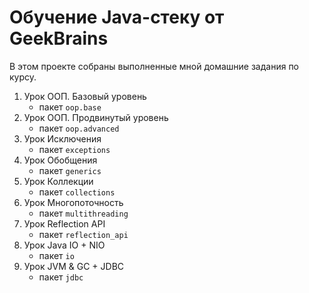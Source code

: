 # Обучение Java-стеку от GeekBrains

В этом проекте собраны выполненные мной домашние задания по курсу.
1. Урок ООП. Базовый уровень
   - пакет ```oop.base```
1. Урок ООП. Продвинутый уровень
   - пакет ```oop.advanced```
1. Урок Исключения
   - пакет ```exceptions```
1. Урок Обобщения
   - пакет ```generics```
1. Урок Коллекции
   - пакет ```collections```
1. Урок Многопоточность
   - пакет ```multithreading```
1. Урок Reflection API
   - пакет ```reflection_api```
1. Урок Java IO + NIO
   - пакет ```io```
1. Урок JVM & GC + JDBC
   - пакет ```jdbc```